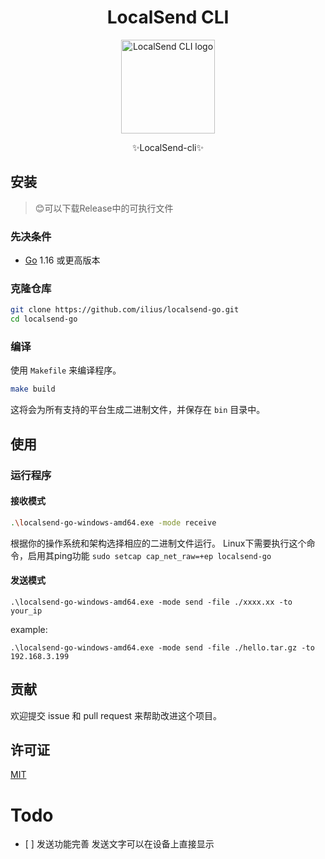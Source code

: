 <div align="center">
<h1>LocalSend CLI</h1>
  <img src="images/image.png" alt="LocalSend CLI logo" width="150" height="150">
  <p>✨LocalSend-cli✨</p>
</div>

## 安装

> 😊可以下载Release中的可执行文件

### 先决条件

- [Go](https://golang.org/dl/) 1.16 或更高版本

### 克隆仓库

```sh
git clone https://github.com/ilius/localsend-go.git
cd localsend-go
```

### 编译

使用 `Makefile` 来编译程序。

```sh
make build
```

这将会为所有支持的平台生成二进制文件，并保存在 `bin` 目录中。

## 使用

### 运行程序

#### 接收模式

```sh
.\localsend-go-windows-amd64.exe -mode receive
```

根据你的操作系统和架构选择相应的二进制文件运行。
Linux下需要执行这个命令，启用其ping功能
`sudo setcap cap_net_raw=+ep localsend-go`

#### 发送模式

```
.\localsend-go-windows-amd64.exe -mode send -file ./xxxx.xx -to your_ip
```

example:

```
.\localsend-go-windows-amd64.exe -mode send -file ./hello.tar.gz -to 192.168.3.199
```

## 贡献

欢迎提交 issue 和 pull request 来帮助改进这个项目。

## 许可证

[MIT](LICENSE)

# Todo

- \[ \] 发送功能完善 发送文字可以在设备上直接显示
